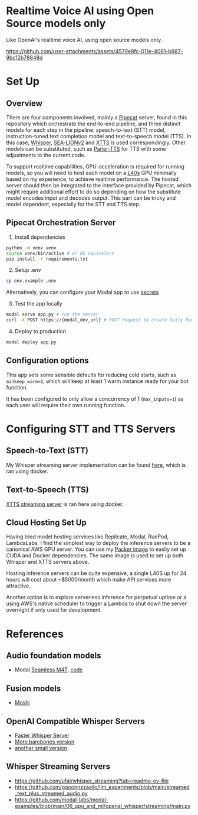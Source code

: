 # Realtime Voice AI using Open Source models only

Like OpenAI's realtime voice AI, using open source models only. 

https://github.com/user-attachments/assets/4579e8fc-011e-4061-b987-9bc12b78848d

# Set Up

## Overview
There are four components involved, mainly a [Pipecat](https://github.com/pipecat-ai/pipecat) server, found in this repository which orchestrate the end-to-end pipeline, and three distinct models for each step in the pipeline: speech-to-text (STT) model, instruction-tuned text completion model and text-to-speech model (TTS). In this case, [Whisper](https://huggingface.co/openai/whisper-large-v2), [SEA-LIONv2](https://huggingface.co/aisingapore/llama3-8b-cpt-sea-lionv2.1-instruct) and [XTTS](https://huggingface.co/coqui/XTTS-v2) is used correspondingly. Other models can be substituted, such as [Parler-TTS](https://github.com/huggingface/parler-tts) for TTS with some adjustments to the current code. 

To support realtime capabilities, GPU-acceleration is required for running models, so you will need to host each model on a [L40s](https://aws.amazon.com/ec2/instance-types/g6e/) GPU minimally based on my experience, to achieve realtime performance. The hosted server should then be integrated to the interface provided by Pipecat, which might require additional effort to do so depending on how the substitute model encodes input and decodes output. This part can be tricky and model dependent, especially for the STT and TTS step.

## Pipecat Orchestration Server 

1. Install dependencies

```bash
python -m venv venv
source venv/bin/active # or OS equivalent
pip install -r requirements.txt
```

2. Setup .env

```bash
cp env.example .env
```

Alternatively, you can configure your Modal app to use [secrets](https://modal.com/docs/guide/secrets)

3. Test the app locally

```bash
modal serve app.py # run the server
curl -X POST https://{modal_dev_url} # POST request to create Daily Room
```

4. Deploy to production

```bash
modal deploy app.py
```

## Configuration options

This app sets some sensible defaults for reducing cold starts, such as `minkeep_warm=1`, which will keep at least 1 warm instance ready for your bot function.

It has been configured to only allow a concurrency of 1 (`max_inputs=1`) as each user will require their own running function.

# Configuring STT and TTS Servers
## Speech-to-Text (STT)
My Whisper streaming server implementation can be found [here](https://github.com/theogbrand/whisper-server), which is ran using docker.

## Text-to-Speech (TTS)
[XTTS streaming server](https://github.com/coqui-ai/xtts-streaming-server/blob/main/server/main.py) is ran here using docker.

## Cloud Hosting Set Up
Having tried model hosting services like Replicate, Modal, RunPod, LambdaLabs, I find the simplest way to deploy the inference servers to be a canonical AWS GPU server. You can use my [Packer image](https://github.com/theogbrand/ai-server-setup/blob/main/aws/packer/l40s-48gb-ubuntu-docker-nvidia.pkr.hcl) to easily set up CUDA and Docker dependencies. The same image is used to set up both Whisper and XTTS servers above.

Hosting inference servers can be quite expensive, a single L40S up for 24 hours will cost about ~$5000/month which make API services more attractive. 

Another option is to explore serverless inference for perpetual uptime or a using AWS's native scheduler to trigger a Lambda to shut down the server overnight if only used for development.

# References

## Audio foundation models
* Modal [Seamless M4T](https://modal.com/docs/examples/seamless-chat), [code](https://github.com/modal-labs/seamless-chat/blob/main/seamless.py)

## Fusion models
* [Moshi](https://github.com/modal-labs/quillman/blob/main/src/moshi.py)

## OpenAI Compatible Whisper Servers
* [Faster Whisper Server](https://github.com/fedirz/faster-whisper-server)
* [More barebones version](https://github.com/matatonic/openedai-whisper)
* [another small version](https://github.com/morioka/tiny-openai-whisper-api)

## Whisper Streaming Servers
* https://github.com/ufal/whisper_streaming?tab=readme-ov-file
* https://github.com/ggoonnzzaallo/llm_experiments/blob/main/streamed_text_plus_streamed_audio.py
* https://github.com/modal-labs/modal-examples/blob/main/06_gpu_and_ml/openai_whisper/streaming/main.py

